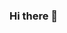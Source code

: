 ### Hi there 👋

<!--
**dusql4/dusql4** is a ✨ _special_ ✨ repository because its `README.md` (this file) appears on your GitHub profile.

My name is Kimyeonbi
My major is Financial mathematics and software

Here are some ideas to get you started:

- 🔭 I’m currently working on ...
- 🌱 I’m currently learning ...
- 👯 I’m looking to collaborate on ...
- 🤔 I’m looking for help with ...
- 💬 Ask me about ...
- 📫 How to reach me: ...
- 😄 Pronouns: ...
- ⚡ Fun fact: ...
-->
